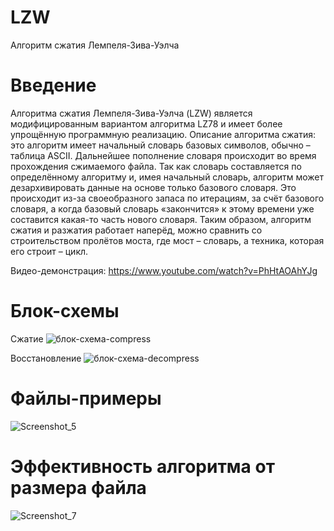 # LZW
Алгоритм сжатия Лемпеля-Зива-Уэлча

# Введение
Алгоритма сжатия Лемпеля-Зива-Уэлча (LZW) является модифицированным вариантом алгоритма LZ78 и имеет более упрощённую программную реализацию.
Описание алгоритма сжатия: это алгоритм имеет начальный словарь базовых символов, обычно – таблица ASCII. Дальнейшее пополнение словаря происходит во время прохождения сжимаемого файла.
Так как словарь составляется по определённому алгоритму и, имея начальный словарь, алгоритм может дезархивировать данные на основе только базового словаря. Это происходит из-за своеобразного запаса по итерациям, за счёт базового словаря, а когда базовый словарь «закончится» к этому времени уже составится какая-то часть нового словаря. Таким образом, алгоритм сжатия и разжатия работает наперёд, можно сравнить со строительством пролётов моста, где мост – словарь, а техника, которая его строит – цикл.

Видео-демонстрация: https://www.youtube.com/watch?v=PhHtAOAhYJg

# Блок-схемы
Сжатие
![блок-схема-compress](https://user-images.githubusercontent.com/21179689/122956247-44586480-d39a-11eb-86cb-6e317ea43409.png)

Восстановление
![блок-схема-decompress](https://user-images.githubusercontent.com/21179689/122956256-47ebeb80-d39a-11eb-94a0-058e64679849.png)

# Файлы-примеры
![Screenshot_5](https://user-images.githubusercontent.com/21179689/122956268-4ae6dc00-d39a-11eb-89a3-87543ecfbcac.png)

# Эффективность алгоритма от размера файла
![Screenshot_7](https://user-images.githubusercontent.com/21179689/122956280-4de1cc80-d39a-11eb-9350-b5770b413ff0.png)
